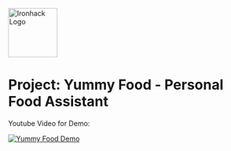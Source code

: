<img src="https://bit.ly/2VnXWr2" alt="Ironhack Logo" width="100"/>

# Project: Yummy Food - Personal Food Assistant

Youtube Video for Demo:

[![Yummy Food Demo](https://img.youtube.com/vi/R6mNHdmMfZ8/0.jpg)](https://www.youtube.com/watch?v=R6mNHdmMfZ8)


